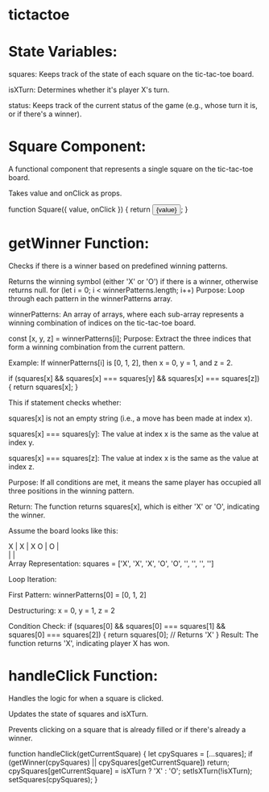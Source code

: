 # tictactoe

# State Variables:

squares: Keeps track of the state of each square on the tic-tac-toe board.

isXTurn: Determines whether it's player X's turn.

status: Keeps track of the current status of the game (e.g., whose turn it is, or if there's a winner).

# Square Component:

A functional component that represents a single square on the tic-tac-toe board.

Takes value and onClick as props.

function Square({ value, onClick }) {
  return <button onClick={onClick} className="square">{value}</button>;
}

# getWinner Function:

Checks if there is a winner based on predefined winning patterns.

Returns the winning symbol (either 'X' or 'O') if there is a winner, otherwise returns null.
for (let i = 0; i < winnerPatterns.length; i++) 
Purpose: Loop through each pattern in the winnerPatterns array.

winnerPatterns: An array of arrays, where each sub-array represents a winning combination of indices on the tic-tac-toe board.

const [x, y, z] = winnerPatterns[i];
Purpose: Extract the three indices that form a winning combination from the current pattern.

Example: If winnerPatterns[i] is [0, 1, 2], then x = 0, y = 1, and z = 2.

if (squares[x] && squares[x] === squares[y] && squares[x] === squares[z]) {
  return squares[x];
}

This if statement checks whether:

squares[x] is not an empty string (i.e., a move has been made at index x).

squares[x] === squares[y]: The value at index x is the same as the value at index y.

squares[x] === squares[z]: The value at index x is the same as the value at index z.

Purpose: If all conditions are met, it means the same player has occupied all three positions in the winning pattern.

Return: The function returns squares[x], which is either 'X' or 'O', indicating the winner.

Assume the board looks like this:

X | X | X
O | O |  
  |   |  
Array Representation: squares = ['X', 'X', 'X', 'O', 'O', '', '', '', '']

Loop Iteration:

First Pattern: winnerPatterns[0] = [0, 1, 2]

Destructuring: x = 0, y = 1, z = 2

Condition Check:
if (squares[0] && squares[0] === squares[1] && squares[0] === squares[2]) {
  return squares[0]; // Returns 'X'
}
Result: The function returns 'X', indicating player X has won.


# handleClick Function:

Handles the logic for when a square is clicked.

Updates the state of squares and isXTurn.

Prevents clicking on a square that is already filled or if there's already a winner.

function handleClick(getCurrentSquare) {
  let cpySquares = [...squares];
  if (getWinner(cpySquares) || cpySquares[getCurrentSquare]) return;
  cpySquares[getCurrentSquare] = isXTurn ? 'X' : 'O';
  setIsXTurn(!isXTurn);
  setSquares(cpySquares);
}

